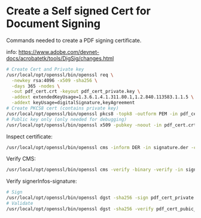 # Create a Self signed Cert for Document Signing

Commands needed to create a PDF signing certificate.

info: https://www.adobe.com/devnet-docs/acrobatetk/tools/DigSig/changes.html

```bash
# Create Cert and Private key
/usr/local/opt/openssl/bin/openssl req \
  -newkey rsa:4096 -x509 -sha256 \
  -days 365 -nodes \
  -out pdf_cert.crt -keyout pdf_cert_private.key \
  -addext extendedKeyUsage=1.3.6.1.4.1.311.80.1,1.2.840.113583.1.1.5 \
  -addext keyUsage=digitalSignature,keyAgreement
# Create PKCS8 cert (contains private key)
/usr/local/opt/openssl/bin/openssl pkcs8 -topk8 -outform PEM -in pdf_cert_private.key -out pkcs8.pem -nocrypt
# Public key only (only needed for debugging)
/usr/local/opt/openssl/bin/openssl x509 -pubkey -noout -in pdf_cert.crt > pdf_cert_pubic_key.pem
```

Inspect certificate:

```bash
/usr/local/opt/openssl/bin/openssl cms -inform DER -in signature.der -cmsout -print
```

Verify CMS:

```bash
/usr/local/opt/openssl/bin/openssl cms -verify -binary -verify -in signature.der -content result-no-contents.pdf -CAfile pdf_cert.crt -inform DER -out validation_output -noverify
```

Verify signerInfos-signature:

```bash
# Sign
/usr/local/opt/openssl/bin/openssl dgst -sha256 -sign pdf_cert_private.key -out signerInfos-signature_openssl.bin -in signed_content.der
# Validate
/usr/local/opt/openssl/bin/openssl dgst -sha256 -verify pdf_cert_pubic_key.pem -keyform PEM -signature signerInfos-signature_openssl.bin signed_content.der
```

